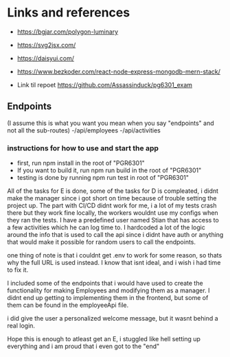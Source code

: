 # Links and references

- <https://bgjar.com/polygon-luminary>
- <https://svg2jsx.com/>
- <https://daisyui.com/>
- <https://www.bezkoder.com/react-node-express-mongodb-mern-stack/>

- Link til repoet <https://github.com/Assassinduck/pg6301_exam>

## Endpoints

(I assume this is what you want you mean when you say "endpoints" and not all the sub-routes)
-/api/employees
-/api/activities

### instructions for how to use and start the app

- first, run npm install in the root of "PGR6301"
- If you want to build it, run npm run build in the root of "PGR6301"
- testing is done by running npm run test in root of "PGR6301"

All of the tasks for E is done, some of the tasks for D is compleated, i didnt make the manager since i got short on time because of trouble setting the project up.
The part with CI/CD didnt work for me, i a lot of my tests crash there but they work fine locally, the workers wouldnt use my configs when they ran the tests.
I have a predefined user named Stian that has access to a few activities which he can log time to. I hardcoded a lot of the logic around the info that is used to call the api since i didnt have auth or anything that would make it possible for random users to call the endpoints.

one thing of note is that i couldnt get .env to work for some reason, so thats why the full URL is used instead. I know that isnt ideal, and i wish i had time to fix it.

I included some of the endpoints that i would have used to create the functionality for making Employees and modifying them as a manager.
I didnt end up getting to implementing them in the frontend, but some of them can be found in the employeeApi file.

i did give the user a personalized welcome message, but it wasnt behind a real login.

Hope this is enough to atleast get an E, i stuggled like hell setting up everything and i am proud that i even got to the "end"
